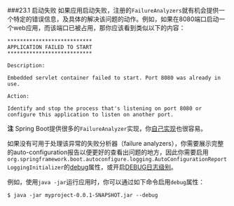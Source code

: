 ###23.1 启动失败
如果应用启动失败，注册的`FailureAnalyzers`就有机会提供一个特定的错误信息，及具体的解决该问题的动作。例如，如果在8080端口启动一个web应用，而该端口已被占用，那你应该看到类似以下的内容：
```properties
***************************
APPLICATION FAILED TO START
***************************

Description:

Embedded servlet container failed to start. Port 8080 was already in use.

Action:

Identify and stop the process that's listening on port 8080 or configure this application to listen on another port.
```
**注** Spring Boot提供很多的`FailureAnalyzer`实现，你[自己实现](http://docs.spring.io/spring-boot/docs/1.4.1.RELEASE/reference/htmlsingle/#howto-failure-analyzer)也很容易。

如果没有可用于处理该异常的失败分析器（failure analyzers），你需要展示完整的auto-configuration报告以便更好的查看出问题的地方，因此你需要启用`org.springframework.boot.autoconfigure.logging.AutoConfigurationReportLoggingInitializer`的[debug](http://docs.spring.io/spring-boot/docs/1.4.1.RELEASE/reference/htmlsingle/#boot-features-external-config)属性，或开启[DEBUG日志级别](http://docs.spring.io/spring-boot/docs/1.4.1.RELEASE/reference/htmlsingle/#boot-features-custom-log-levels)。

例如，使用`java -jar`运行应用时，你可以通过如下命令启用`debug`属性：
```shell
$ java -jar myproject-0.0.1-SNAPSHOT.jar --debug
```
